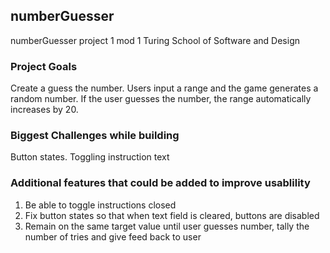 ## numberGuesser
numberGuesser project 1 mod 1 Turing School of Software and Design

### Project Goals
Create a guess the number.  Users input a range and the game generates a random number.  If the user guesses the number,
the range automatically increases by 20.

### Biggest Challenges while building
Button states.  Toggling instruction text

### Additional features that could be added to improve usablility
1. Be able to toggle instructions closed
2. Fix button states so that when text field is cleared, buttons are disabled
3. Remain on the same target value until user guesses number, tally the number of tries and give feed back to user
